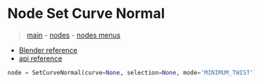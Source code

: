 # Node Set Curve Normal

> [main](../structure.md) - [nodes](nodes.md) - [nodes menus](nodes_menus.md)

- [Blender reference](https://docs.blender.org/manual/en/latest/modeling/geometry_nodes/curve/set_curve_normal.html)
 - [api reference]({node.blender_python_ref})

```python
node = SetCurveNormal(curve=None, selection=None, mode='MINIMUM_TWIST')```
